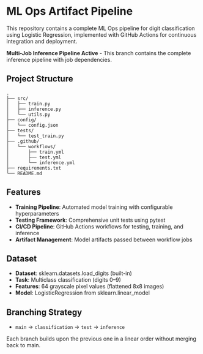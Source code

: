 # ML Ops Artifact Pipeline

This repository contains a complete ML Ops pipeline for digit classification using Logistic Regression, implemented with GitHub Actions for continuous integration and deployment.


**Multi-Job Inference Pipeline Active** - This branch contains the complete inference pipeline with job dependencies.






## Project Structure

```
.
├── src/
│   ├── train.py
│   ├── inference.py
│   └── utils.py
├── config/
│   └── config.json
├── tests/
│   └── test_train.py
├── .github/
│   └── workflows/
│       ├── train.yml
│       ├── test.yml
│       └── inference.yml
├── requirements.txt
└── README.md
```

## Features

- **Training Pipeline**: Automated model training with configurable hyperparameters
- **Testing Framework**: Comprehensive unit tests using pytest
- **CI/CD Pipeline**: GitHub Actions workflows for testing, training, and inference
- **Artifact Management**: Model artifacts passed between workflow jobs

## Dataset

- **Dataset**: sklearn.datasets.load_digits (built-in)
- **Task**: Multiclass classification (digits 0–9)
- **Features**: 64 grayscale pixel values (flattened 8x8 images)
- **Model**: LogisticRegression from sklearn.linear_model

## Branching Strategy

- `main` → `classification` → `test` → `inference`

Each branch builds upon the previous one in a linear order without merging back to main. 